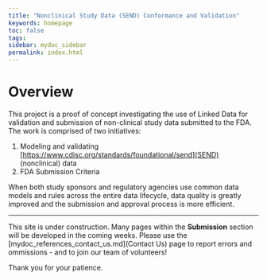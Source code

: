 ```yaml
---
title: "Nonclinical Study Data (SEND) Conformance and Validation"
keywords: homepage
toc: false
tags:
sidebar: mydoc_sidebar
permalink: index.html
---
```


# Overview
This project is a proof of concept investigating the use of Linked Data for validation and submission of non-clinical study data submitted to the FDA. The work is comprised of two initiatives:

1. Modeling and validating [https://www.cdisc.org/standards/foundational/send](SEND) (nonclinical) data
1. FDA Submission Criteria

When both study sponsors and regulatory agencies use common data models and rules across the entire data lifecycle, data quality is greatly improved and the
submission and approval process is more efficient.

<hr/>

<font class='toBeAdded'>This site is under construction. Many pages within the **Submission** section will be developed in the coming weeks. Please use the [mydoc_references_contact_us.md](Contact Us) page to report errors and ommissions - and to join our team of volunteers!

Thank you for your patience.  </font>

